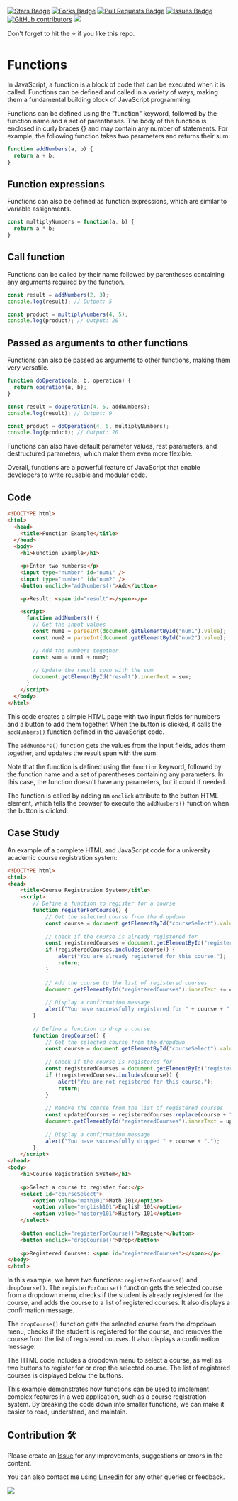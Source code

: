 <a href="https://github.com/drshahizan/learn-php/stargazers"><img src="https://img.shields.io/github/stars/drshahizan/learn-php" alt="Stars Badge"/></a>
<a href="https://github.com/drshahizan/learn-php/network/members"><img src="https://img.shields.io/github/forks/drshahizan/learn-php" alt="Forks Badge"/></a>
<a href="https://github.com/drshahizan/learn-php/pulls"><img src="https://img.shields.io/github/issues-pr/drshahizan/learn-php" alt="Pull Requests Badge"/></a>
<a href="https://github.com/drshahizan/learn-php/issues"><img src="https://img.shields.io/github/issues/drshahizan/learn-php" alt="Issues Badge"/></a>
<a href="https://github.com/drshahizan/learn-php/graphs/contributors"><img alt="GitHub contributors" src="https://img.shields.io/github/contributors/drshahizan/learn-php?color=2b9348"></a>
![](https://visitor-badge.glitch.me/badge?page_id=drshahizan/learn-php)

Don't forget to hit the :star: if you like this repo.

# Functions

In JavaScript, a function is a block of code that can be executed when it is called. Functions can be defined and called in a variety of ways, making them a fundamental building block of JavaScript programming.

Functions can be defined using the "function" keyword, followed by the function name and a set of parentheses. The body of the function is enclosed in curly braces {} and may contain any number of statements. For example, the following function takes two parameters and returns their sum:

```javascript
function addNumbers(a, b) {
  return a + b;
}
```
## Function expressions
Functions can also be defined as function expressions, which are similar to variable assignments. 

```javascript
const multiplyNumbers = function(a, b) {
  return a * b;
}
```
## Call function 
Functions can be called by their name followed by parentheses containing any arguments required by the function. 

```javascript
const result = addNumbers(2, 3);
console.log(result); // Output: 5

const product = multiplyNumbers(4, 5);
console.log(product); // Output: 20
```
## Passed as arguments to other functions
Functions can also be passed as arguments to other functions, making them very versatile. 

```javascript
function doOperation(a, b, operation) {
  return operation(a, b);
}

const result = doOperation(4, 5, addNumbers);
console.log(result); // Output: 9

const product = doOperation(4, 5, multiplyNumbers);
console.log(product); // Output: 20
```

Functions can also have default parameter values, rest parameters, and destructured parameters, which make them even more flexible.

Overall, functions are a powerful feature of JavaScript that enable developers to write reusable and modular code.

## Code

```html
<!DOCTYPE html>
<html>
  <head>
    <title>Function Example</title>
  </head>
  <body>
    <h1>Function Example</h1>

    <p>Enter two numbers:</p>
    <input type="number" id="num1" />
    <input type="number" id="num2" />
    <button onclick="addNumbers()">Add</button>

    <p>Result: <span id="result"></span></p>

    <script>
      function addNumbers() {
        // Get the input values
        const num1 = parseInt(document.getElementById("num1").value);
        const num2 = parseInt(document.getElementById("num2").value);

        // Add the numbers together
        const sum = num1 + num2;

        // Update the result span with the sum
        document.getElementById("result").innerText = sum;
      }
    </script>
  </body>
</html>
```

This code creates a simple HTML page with two input fields for numbers and a button to add them together. When the button is clicked, it calls the `addNumbers()` function defined in the JavaScript code. 

The `addNumbers()` function gets the values from the input fields, adds them together, and updates the result span with the sum. 

Note that the function is defined using the `function` keyword, followed by the function name and a set of parentheses containing any parameters. In this case, the function doesn't have any parameters, but it could if needed. 

The function is called by adding an `onclick` attribute to the button HTML element, which tells the browser to execute the `addNumbers()` function when the button is clicked.

## Case Study
An example of a complete HTML and JavaScript code for a university academic course registration system:

```html
<!DOCTYPE html>
<html>
<head>
	<title>Course Registration System</title>
	<script>
		// Define a function to register for a course
		function registerForCourse() {
			// Get the selected course from the dropdown
			const course = document.getElementById("courseSelect").value;
			
			// Check if the course is already registered for
			const registeredCourses = document.getElementById("registeredCourses").innerText;
			if (registeredCourses.includes(course)) {
				alert("You are already registered for this course.");
				return;
			}
			
			// Add the course to the list of registered courses
			document.getElementById("registeredCourses").innerText += course + ", ";
			
			// Display a confirmation message
			alert("You have successfully registered for " + course + ".");
		}
		
		// Define a function to drop a course
		function dropCourse() {
			// Get the selected course from the dropdown
			const course = document.getElementById("courseSelect").value;
			
			// Check if the course is registered for
			const registeredCourses = document.getElementById("registeredCourses").innerText;
			if (!registeredCourses.includes(course)) {
				alert("You are not registered for this course.");
				return;
			}
			
			// Remove the course from the list of registered courses
			const updatedCourses = registeredCourses.replace(course + ", ", "");
			document.getElementById("registeredCourses").innerText = updatedCourses;
			
			// Display a confirmation message
			alert("You have successfully dropped " + course + ".");
		}
	</script>
</head>
<body>
	<h1>Course Registration System</h1>
	
	<p>Select a course to register for:</p>
	<select id="courseSelect">
		<option value="math101">Math 101</option>
		<option value="english101">English 101</option>
		<option value="history101">History 101</option>
	</select>
	
	<button onclick="registerForCourse()">Register</button>
	<button onclick="dropCourse()">Drop</button>
	
	<p>Registered Courses: <span id="registeredCourses"></span></p>
</body>
</html>
```

In this example, we have two functions: `registerForCourse()` and `dropCourse()`. The `registerForCourse()` function gets the selected course from a dropdown menu, checks if the student is already registered for the course, and adds the course to a list of registered courses. It also displays a confirmation message.

The `dropCourse()` function gets the selected course from the dropdown menu, checks if the student is registered for the course, and removes the course from the list of registered courses. It also displays a confirmation message.

The HTML code includes a dropdown menu to select a course, as well as two buttons to register for or drop the selected course. The list of registered courses is displayed below the buttons.

This example demonstrates how functions can be used to implement complex features in a web application, such as a course registration system. By breaking the code down into smaller functions, we can make it easier to read, understand, and maintain.
## Contribution 🛠️
Please create an [Issue](https://github.com/drshahizan/learn-php/issues) for any improvements, suggestions or errors in the content.

You can also contact me using [Linkedin](https://www.linkedin.com/in/drshahizan/) for any other queries or feedback.

![](https://visitor-badge.glitch.me/badge?page_id=drshahizan)
